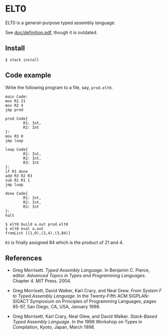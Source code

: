# ELT0

ELT0 is a general-purpose typed assembly language.

See [doc/definition.pdf](https://github.com/elpinal/elt0/blob/master/doc/definition.pdf), though it is outdated.

## Install

```
$ stack install
```

## Code example

Write the following program to a file, say, `prod.elt0`.

```
main Code:
mov R1 21
mov R2 4
jmp prod

prod Code{
        R1: Int,
        R2: Int
}:
mov R3 0
jmp loop

loop Code{
        R1: Int,
        R2: Int,
        R3: Int
}:
if R1 done
add R3 R2 R3
sub R1 R1 1
jmp loop

done Code{
        R1: Int,
        R2: Int,
        R3: Int
}:
halt
```

```
$ elt0 build a.out prod.elt0
$ elt0 eval a.out
fromList [(1,0),(2,4),(3,84)]
```

`R3` is finally assigned 84 which is the product of 21 and 4.

## References

- Greg Morrisett. _Typed Assembly Language_. In
Benjamin C. Pierce, editor. _Advanced Topics in Types and Programming Languages_. Chapter 4. MIT Press. 2004.

- Greg Morrisett, David Walker, Karl Crary, and Neal Grew. _From System F to Typed Assembly Language_.
In the Twenty-Fifth ACM SIGPLAN-SIGACT Symposium on Principles of Programming Languages, pages 85-97, San Diego, CA, USA, January 1998. 

- Greg Morrisett, Karl Crary, Neal Glew, and David Walker. _Stack-Based Typed Assembly Language_.
In the 1998 Workshop on Types in Compilation, Kyoto, Japan, March 1998.
